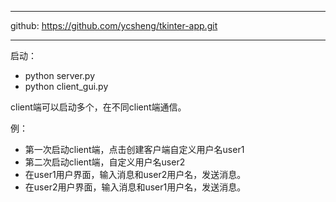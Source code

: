 ***
github: https://github.com/ycsheng/tkinter-app.git
***
启动：
- python server.py
- python client_gui.py

client端可以启动多个，在不同client端通信。

例：
- 第一次启动client端，点击创建客户端自定义用户名user1
- 第二次启动client端，自定义用户名user2
- 在user1用户界面，输入消息和user2用户名，发送消息。
- 在user2用户界面，输入消息和user1用户名，发送消息。

